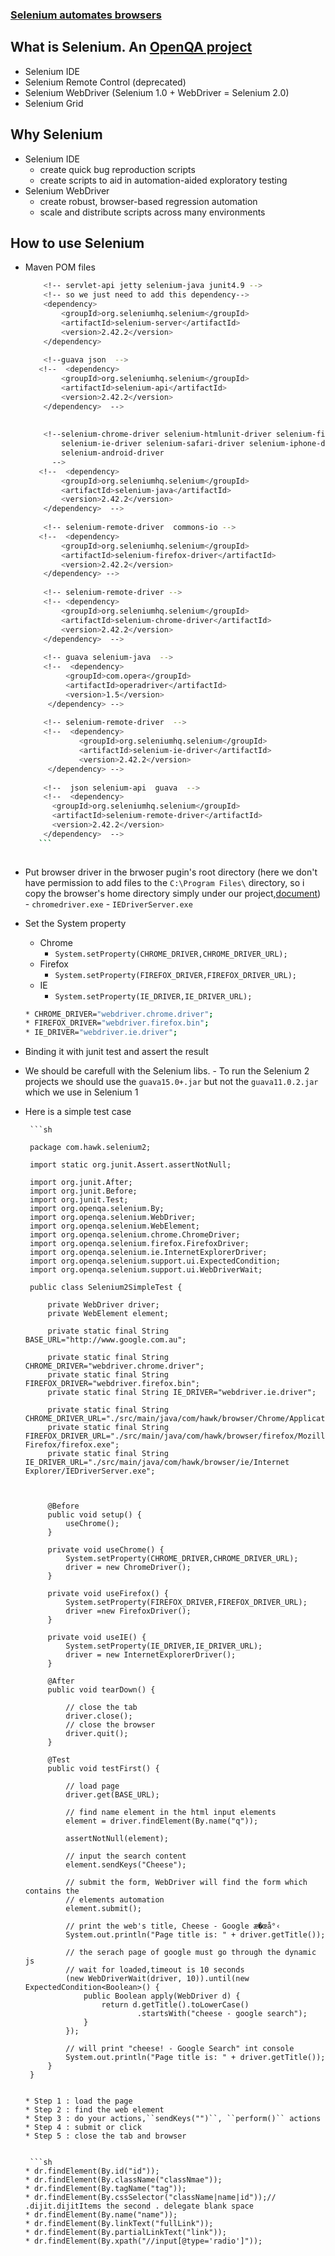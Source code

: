 ### [Selenium automates browsers](http://docs.seleniumhq.org/)

## What is Selenium. An [OpenQA project](http://www.openqa.org/) 
 - Selenium IDE
 - Selenium Remote Control (deprecated)
 - Selenium WebDriver (Selenium 1.0 + WebDriver = Selenium 2.0)
 - Selenium Grid
 
## Why Selenium 
 - Selenium IDE
	 - create quick bug reproduction scripts
	 - create scripts to aid in automation-aided exploratory testing
 - Selenium WebDriver
	 - create robust, browser-based regression automation
	 - scale and distribute scripts across many environments
 
## How to use Selenium
 + Maven POM files
   
    ```sh
		<!-- servlet-api jetty selenium-java junit4.9 -->
		<!-- so we just need to add this dependency-->
	    <dependency>
	        <groupId>org.seleniumhq.selenium</groupId>
	        <artifactId>selenium-server</artifactId>
	        <version>2.42.2</version>
	    </dependency>  
	    
	    <!--guava json  -->
	   <!--  <dependency>
	        <groupId>org.seleniumhq.selenium</groupId>
	        <artifactId>selenium-api</artifactId>
	        <version>2.42.2</version>
	    </dependency>  -->
	    
	    
	    <!--selenium-chrome-driver selenium-htmlunit-driver selenium-firefox-driver
	    	selenium-ie-driver selenium-safari-driver selenium-iphone-driver
	    	selenium-android-driver 
	      -->
	   <!--  <dependency>
	        <groupId>org.seleniumhq.selenium</groupId>
	        <artifactId>selenium-java</artifactId>
	        <version>2.42.2</version>
	    </dependency>  --> 
	    
	    <!-- selenium-remote-driver  commons-io -->
	   <!--  <dependency>
	        <groupId>org.seleniumhq.selenium</groupId>
	        <artifactId>selenium-firefox-driver</artifactId>
	        <version>2.42.2</version>
	    </dependency> -->  
	    
	    <!-- selenium-remote-driver -->
	    <!-- <dependency>
	        <groupId>org.seleniumhq.selenium</groupId>
	        <artifactId>selenium-chrome-driver</artifactId>
	        <version>2.42.2</version>
	    </dependency>  --> 
	    
	    <!-- guava selenium-java  -->
	    <!--  <dependency>
	         <groupId>com.opera</groupId>
	         <artifactId>operadriver</artifactId>
			 <version>1.5</version>
	     </dependency> -->
	         
	    <!-- selenium-remote-driver  -->
	    <!--  <dependency>
	            <groupId>org.seleniumhq.selenium</groupId>
	            <artifactId>selenium-ie-driver</artifactId>
	            <version>2.42.2</version>
	     </dependency> -->
	    
	    <!--  json selenium-api  guava  -->
	  	<!--  <dependency>
	      <groupId>org.seleniumhq.selenium</groupId>
	      <artifactId>selenium-remote-driver</artifactId>
	      <version>2.42.2</version>
	    </dependency>  -->
	   ``` 
	   
 + Put browser driver in the brwoser pugin's root directory (here we don't have permission
		to add files to the ``C:\Program Files\`` directory, so i copy the browser's home directory
		simply under our project,[document](http://docs.seleniumhq.org/download/))
	 	- ``chromedriver.exe``
	 	- ``IEDriverServer.exe``
	 	
 + Set the System property
	
	- Chrome 
		- `System.setProperty(CHROME_DRIVER,CHROME_DRIVER_URL);`
	- Firefox
		- `System.setProperty(FIREFOX_DRIVER,FIREFOX_DRIVER_URL);`
	- IE
		- `System.setProperty(IE_DRIVER,IE_DRIVER_URL);`
	
	```sh
	* CHROME_DRIVER="webdriver.chrome.driver";
	* FIREFOX_DRIVER="webdriver.firefox.bin";
	* IE_DRIVER="webdriver.ie.driver";
	```
	
 + Binding it with junit test and assert the result
		
 + We should be carefull with the Selenium libs.
		- To run the Selenium 2 projects we should use the ``guava15.0+.jar``
		  but not the ``guava11.0.2.jar`` which we use in Selenium 1	     
	    
 + Here is a simple test case
	 	
	 	```sh

	 	package com.hawk.selenium2;

		import static org.junit.Assert.assertNotNull;
		
		import org.junit.After;
		import org.junit.Before;
		import org.junit.Test;
		import org.openqa.selenium.By;
		import org.openqa.selenium.WebDriver;
		import org.openqa.selenium.WebElement;
		import org.openqa.selenium.chrome.ChromeDriver;
		import org.openqa.selenium.firefox.FirefoxDriver;
		import org.openqa.selenium.ie.InternetExplorerDriver;
		import org.openqa.selenium.support.ui.ExpectedCondition;
		import org.openqa.selenium.support.ui.WebDriverWait;
		
		public class Selenium2SimpleTest {
			
			private WebDriver driver;
			private WebElement element;
			
			private static final String BASE_URL="http://www.google.com.au";
			
			private static final String CHROME_DRIVER="webdriver.chrome.driver";
			private static final String FIREFOX_DRIVER="webdriver.firefox.bin";
			private static final String IE_DRIVER="webdriver.ie.driver";
			
			private static final String CHROME_DRIVER_URL="./src/main/java/com/hawk/browser/Chrome/Application/chromedriver.exe";
			private static final String FIREFOX_DRIVER_URL="./src/main/java/com/hawk/browser/firefox/Mozilla Firefox/firefox.exe";
			private static final String IE_DRIVER_URL="./src/main/java/com/hawk/browser/ie/Internet Explorer/IEDriverServer.exe";
			
			
			
			@Before
			public void setup() {
				useChrome();
			}
			
			private void useChrome() {
				System.setProperty(CHROME_DRIVER,CHROME_DRIVER_URL);
				driver = new ChromeDriver();
			}
			
			private void useFirefox() {
				System.setProperty(FIREFOX_DRIVER,FIREFOX_DRIVER_URL);
				driver =new FirefoxDriver();
			}
		
			private void useIE() {
				System.setProperty(IE_DRIVER,IE_DRIVER_URL);
				driver = new InternetExplorerDriver();
			}
			
			@After
			public void tearDown() {
				
				// close the tab
				driver.close();
				// close the browser
				driver.quit();
			}
		
			@Test
			public void testFirst() {
				
				// load page
				driver.get(BASE_URL);
				
				// find name element in the html input elements
				element = driver.findElement(By.name("q"));
				
				assertNotNull(element);
				
				// input the search content
				element.sendKeys("Cheese");
				
				// submit the form, WebDriver will find the form which contains the
				// elements automation
				element.submit();
				
				// print the web's title, Cheese - Google æ�œå°‹
				System.out.println("Page title is: " + driver.getTitle());
				
				// the serach page of google must go through the dynamic js
				// wait for loaded,timeout is 10 seconds
				(new WebDriverWait(driver, 10)).until(new ExpectedCondition<Boolean>() {
					public Boolean apply(WebDriver d) {
						return d.getTitle().toLowerCase()
								.startsWith("cheese - google search");
					}
				});
				
				// will print "cheese! - Google Search" int console
				System.out.println("Page title is: " + driver.getTitle());
			}
		}
	```
	 
	* Step 1 : load the page
	* Step 2 : find the web element
	* Step 3 : do your actions,``sendKeys("")``, ``perform()`` actions
	* Step 4 : submit or click
	* Step 5 : close the tab and browser
	 	
	 	
	 ```sh	
	* dr.findElement(By.id("id")); 
	* dr.findElement(By.className("classNmae"));  
	* dr.findElement(By.tagName("tag"));
	* dr.findElement(By.cssSelector("className|name|id"));// .dijit.dijitItems the second . delegate blank space  
	* dr.findElement(By.name("name"));  
	* dr.findElement(By.linkText("fullLink")); 
	* dr.findElement(By.partialLinkText("link"));
	* dr.findElement(By.xpath("//input[@type='radio']"));
	 ```  
	    
	    
